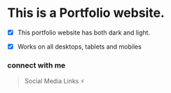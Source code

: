 # This is a Portfolio website.

- [x] This portfolio website has both dark and light.
       
<!-- | <img src='https://user-images.githubusercontent.com/33403844/195586495-5c70d3de-e04f-4ef2-89b7-480053cddae1.png' width='500'>|<img src='https://user-images.githubusercontent.com/33403844/195587025-cf491027-cb3f-42d7-b6ca-fda6685ea489.png' width='500'> |
|:---:|--------| -->

- [x] Works on all desktops, tablets and mobiles



### connect with me
 > Social Media Links ⚡    
